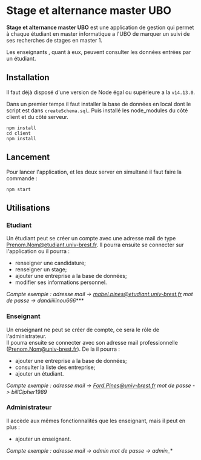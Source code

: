 # Stage et alternance master UBO

**Stage et alternance master UBO** est une application de gestion qui permet à chaque étudiant en master informatique a l'UBO de marquer un suivi de ses recherches de stages en master 1.

Les enseignants , quant à eux, peuvent consulter les données entrées par un étudiant.

## Installation
Il faut déjà disposé d'une version de Node égal ou supérieure a la `v14.13.0`.

Dans un premier temps il faut installer la base de données en local dont le script est dans `createSchema.sql`. Puis installé les node_modules du côté client et du côté serveur.
```
npm install
cd client
npm install
```


## Lancement 
Pour lancer l'application, et les deux server en simultané il faut faire la commande :
```
npm start
```

## Utilisations
### Etudiant
Un étudiant peut se créer un compte avec une adresse mail de type Prenom.Nom@etudiant.univ-brest.fr.
Il pourra ensuite se connecter sur l'application ou il pourra :

- renseigner une candidature;
- renseigner un stage;
- ajouter une entreprise a la base de données;
- modifier ses informations personnel.

*Compte exemple  : 
adresse mail -> mabel.pines@etudiant.univ-brest.fr
mot de passe -> dandiiiiinou666****
### Enseignant 
Un enseignant ne peut se créer de compte, ce sera le rôle de l'administrateur. \
Il pourra ensuite se connecter avec son adresse mail professionnelle (Prenom.Nom@univ-brest.fr). De la il pourra :

- ajouter une entreprise a la base de données;
- consulter la liste des entreprise;
- ajouter un étudiant.

*Compte exemple  : 
adresse mail -> Ford.Pines@univ-brest.fr
mot de passe -> billCipher1989*
### Administrateur
Il accède aux mêmes fonctionnalités que les enseignant, mais il peut en plus :

- ajouter un enseignant.

*Compte exemple  : 
adresse mail -> admin
mot de passe -> admin_**
